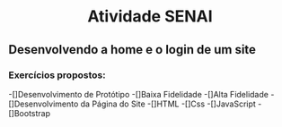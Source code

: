 <h1 align="center"> Atividade SENAI </h1>
<h2 align="left">Desenvolvendo a home e o login de um site</h2>
<h3 align="left">Exercícios propostos:</h3>
-[]Desenvolvimento de Protótipo
  -[]Baixa Fidelidade
  -[]Alta Fidelidade
-[]Desenvolvimento da Página do Site
  -[]HTML
  -[]Css
  -[]JavaScript
  -[]Bootstrap
